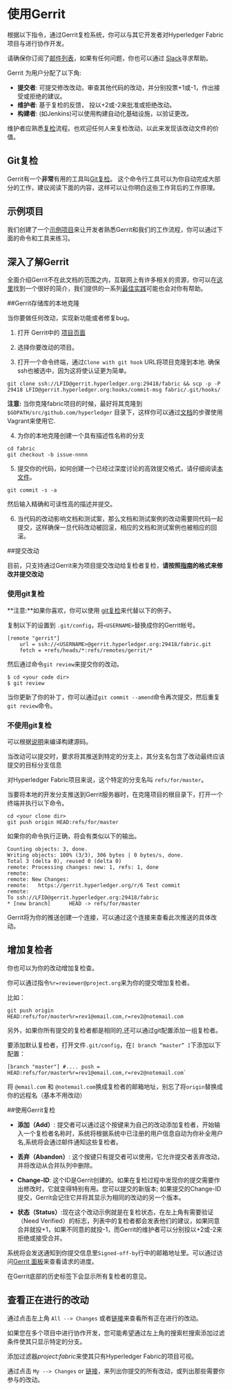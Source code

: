 # 使用Gerrit
根据以下指令，通过Gerrit复检系统，你可以与其它开发者对Hyperledger Fabric项目与进行协作开发。

请确保你订阅了[邮件列表](http://lists.hyperledger.org/mailman/listinfo/hyperledger-fabric)，如果有任何问题，你也可以通过 [Slack](https://hyperledgerproject.slack.com/)寻求帮助。

Gerrit 为用户分配了以下角:

* **提交者**: 可提交修改改动，审查其他代码的改动，并分别投票+1或-1，作出接受或拒绝的建议。
* **维护者**: 基于复检的反馈， 投以+2或-2来批准或拒绝改动。
* **构建者**: (如Jenkins)可以使用构建自动化基础设施，以验证更改。

维护者应熟悉[复检](reviewing.md)流程。也欢迎任何人来复检改动，以此来发现该改动文件的价值。

## Git复检

Gerrit有一个**非常**有用的工具叫[Git复检](https://www.mediawiki.org/wiki/Gerrit/git-review)。
这个命令行工具可以为你自动完成大部分的工作，建议阅读下面的内容，这样可以让你明白这些工作背后的工作原理。


## 示例项目

我们创建了一个[示例项目](https://gerrit.hyperledger.org/r/#/admin/projects/lf-sandbox)来让开发者熟悉Gerrit和我们的工作流程，你可以通过下面的命令和工具来练习。

## 深入了解Gerrit

全面介绍Gerrit不在此文档的范围之内，互联网上有许多相关的资源，你可以在[这里](https://www.mediawiki.org/wiki/Gerrit/Tutorial)找到一个很好的简介，我们提供的一系列[最佳实践](best-practices.md)可能也会对你有帮助。

##Gerrit存储库的本地克隆

当你要做任何改动，实现新功能或者修复bug。

1. 打开 Gerrit中的 [项目页面](https://gerrit.hyperledger.org/r/#/admin/projects/)

2. 选择你要改动的项目。

3. 打开一个命令终端，通过`Clone with git hook` URL将项目克隆到本地. 确保ssh也被选中，因为这将使认证更为简单。
```
git clone ssh://LFID@gerrit.hyperledger.org:29418/fabric && scp -p -P 29418 LFID@gerrit.hyperledger.org:hooks/commit-msg fabric/.git/hooks/
```

**注意:** 当你克隆fabric项目的时候，最好将其克隆到`$GOPATH/src/github.com/hyperledger` 目录下，这样你可以通过[文档](../dev-setup/devenv.md)的步骤使用Vagrant来使用它.

4. 为你的本地克隆创建一个具有描述性名称的分支

```
cd fabric
git checkout -b issue-nnnn
```

5. 提交你的代码，如何创建一个已经过深度讨论的高效提交格式，请仔细阅读[本文件](changes.md)。
```
git commit -s -a
```
然后输入精确和可读性高的描述并提交。

6. 当代码的改动影响文档和测试案，那么文档和测试案例的改动需要同代码一起提交，这样确保一旦代码改动被回滚，相应的文档和测试案例也被相应的回滚。

##提交改动

目前，只支持通过Gerrit来为项目提交改动给复检者复检，**请按照[指南](changes.md)的格式来修改并提交改动**

### 使用git复检

**注意:**如果你喜欢，你可以使用 [git复检](#Git复检)来代替以下的例子。

复制以下的设置到 `.git/config`，将`<USERNAME>`替换成你的Gerrit帐号。

```
[remote "gerrit"]
    url = ssh://<USERNAME>@gerrit.hyperledger.org:29418/fabric.git
    fetch = +refs/heads/*:refs/remotes/gerrit/*
```

然后通过命令`git review`来提交你的改动。

```
$ cd <your code dir>
$ git review
```
当你更新了你的补丁，你可以通过`git commit --amend`命令再次提交，然后重复 `git review`命令。


### 不使用git复检

 可以根据[说明](../dev-setup/build.md)来编译构建源码。

当改动可以提交时，要求将其推送到特定的分支上，其分支名包含了改动最终应该提交的目标分支信息

 对Hyperledger Fabric项目来说，这个特定的分支名叫 `refs/for/master`。

当要将本地的开发分支推送到Gerrit服务器时，在克隆项目的根目录下，打开一个终端并执行以下命令。

```
cd <your clone dir>
git push origin HEAD:refs/for/master
```
如果你的命令执行正确，将会有类似以下的输出。

```
Counting objects: 3, done.
Writing objects: 100% (3/3), 306 bytes | 0 bytes/s, done.
Total 3 (delta 0), reused 0 (delta 0)
remote: Processing changes: new: 1, refs: 1, done
remote:
remote: New Changes:
remote:   https://gerrit.hyperledger.org/r/6 Test commit
remote:
To ssh://LFID@gerrit.hyperledger.org:29418/fabric
* [new branch]      HEAD -> refs/for/master
```
Gerrit将为你的推送创建一个连接，可以通过这个连接来查看此次推送的具体改动。

## 增加复检者

你也可以为你的改动增加复检查。

你可以通过指令`%r=reviewer@project.org`来为你的提交增加复检者。  

比如：

```
git push origin HEAD:refs/for/master%r=rev1@email.com,r=rev2@notemail.com
```

另外，如果你所有提交的复检者都是相同的,还可以通过git配置添加一组复检者。

要添加默认复检者，打开文件`.git/config`，在`[ branch “master” ]`下添加以下配置：

```
[branch "master"] #.... push =
HEAD:refs/for/master%r=rev1@email.com,r=rev2@notemail.com`
```

将 `@email.com` 和 `@notemail.com`换成复检者的邮箱地址，别忘了将`origin`替换成你的远程名（基本不用改动）

##使用Gerrit复检

* **添加（Add）**: 提交者可以通过这个按键来为自己的改动添加复检者，开始输入一个复检者名称时，系统将根据系统中已注册的用户信息自动为你补全用户名,系统将会通过邮件通知这些复检者。

* **丢弃（Abandon）**: 这个按键只有提交者可以使用，它允许提交者丢弃改动，并将改动从合并队列中删除。

* **Change-ID**: 这个ID是Gerrit创建的。如果在复检过程中发现你的提交需要作出修改时，它就变得特别有用。您可以提交的新版本; 如果提交的Change-ID提交，Gerrit会记住它并将其显示为相同的改动的另一个版本。

* **状态（Status）**:现在这个改动示例就是在复检状态，在左上角有需要验证（Need Verified）的标志，列表中的复检者都会发表他们的建议，如果同意合并就投+1，如果不同意的就投-1，而Gerrit的维护者可以分别投以+2或-2来拒绝或接受合并。

系统将会发送通知到你提交信息里`Signed-off-by`行中的邮箱地址里。可以通过访问[Gerrit 面板](https://gerrit.hyperledger.org/r/#/dashboard/self)来查看请求的进度。

在Gerrit底部的历史标签下会显示所有复检者的意见。

## 查看正在进行的改动

通过点击左上角 `All --> Changes` 或者[链接](https://gerrit.hyperledger.org/r/#/q/project:fabric)来查看所有正在进行的改动。

如果您在多个项目中进行协作开发，您可能希望通过左上角的搜索栏搜索添加过滤条件使其只显示特定的分支。

添加过滤器*project:fabric*来使其只有Hyperledger Fabric的项目可视。

通过点击 `My --> Changes` or [链接](https://gerrit.hyperledger.org/r/#/dashboard/self)，来列出你提交的所有改动，或列出那些需要你参与的改动。

